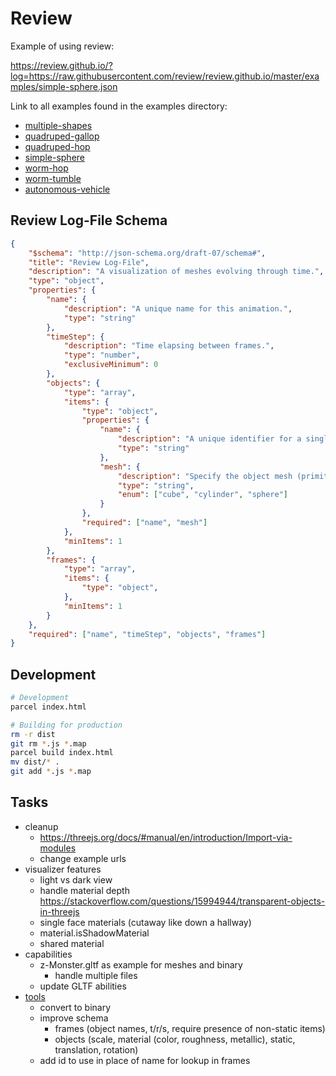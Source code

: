 # Review

Example of using review:

https://review.github.io/?log=https://raw.githubusercontent.com/review/review.github.io/master/examples/simple-sphere.json

Link to all examples found in the examples directory:

- [multiple-shapes](https://review.github.io/?log=https://raw.githubusercontent.com/review/review.github.io/master/examples/multiple-shapes.json)
- [quadruped-gallop](https://review.github.io/?log=https://raw.githubusercontent.com/review/review.github.io/master/examples/quadruped-gallop.json)
- [quadruped-hop](https://review.github.io/?log=https://raw.githubusercontent.com/review/review.github.io/master/examples/quadruped-hop.json)
- [simple-sphere](https://review.github.io/?log=https://raw.githubusercontent.com/review/review.github.io/master/examples/simple-sphere.json)
- [worm-hop](https://review.github.io/?log=https://raw.githubusercontent.com/review/review.github.io/master/examples/worm-hop.json)
- [worm-tumble](https://review.github.io/?log=https://raw.githubusercontent.com/review/review.github.io/master/examples/worm-tumble.json)
- [autonomous-vehicle](https://review.github.io/?log=https://raw.githubusercontent.com/anthonyjclark/adabot02-ann/master/animations/fsm-40-2-best20.json)


## Review Log-File Schema

```json
{
    "$schema": "http://json-schema.org/draft-07/schema#",
    "title": "Review Log-File",
    "description": "A visualization of meshes evolving through time.",
    "type": "object",
    "properties": {
        "name": {
            "description": "A unique name for this animation.",
            "type": "string"
        },
        "timeStep": {
            "description": "Time elapsing between frames.",
            "type": "number",
            "exclusiveMinimum": 0
        },
        "objects": {
            "type": "array",
            "items": {
                "type": "object",
                "properties": {
                    "name": {
                        "description": "A unique identifier for a single object.",
                        "type": "string"
                    },
                    "mesh": {
                        "description": "Specify the object mesh (primitives only for now).",
                        "type": "string",
                        "enum": ["cube", "cylinder", "sphere"]
                    }
                },
                "required": ["name", "mesh"]
            },
            "minItems": 1
        },
        "frames": {
            "type": "array",
            "items": {
                "type": "object",
            },
            "minItems": 1
        }
    },
    "required": ["name", "timeStep", "objects", "frames"]
}
```

## Development

~~~bash
# Development
parcel index.html

# Building for production
rm -r dist 
git rm *.js *.map
parcel build index.html
mv dist/* .
git add *.js *.map
~~~

## Tasks

- cleanup
  - https://threejs.org/docs/#manual/en/introduction/Import-via-modules
  - change example urls
- visualizer features
  - light vs dark view
  - handle material depth https://stackoverflow.com/questions/15994944/transparent-objects-in-threejs
  - single face materials (cutaway like down a hallway)
  - material.isShadowMaterial
  - shared material
- capabilities
  - z-Monster.gltf as example for meshes and binary
    - handle multiple files
  - update GLTF abilities
- [tools](https://github.com/KhronosGroup/glTF/blob/master/README.md)
  - convert to binary
  - improve schema
    - frames (object names, t/r/s, require presence of non-static items)
    - objects (scale, material (color, roughness, metallic), static, translation, rotation)
  - add id to use in place of name for lookup in frames
